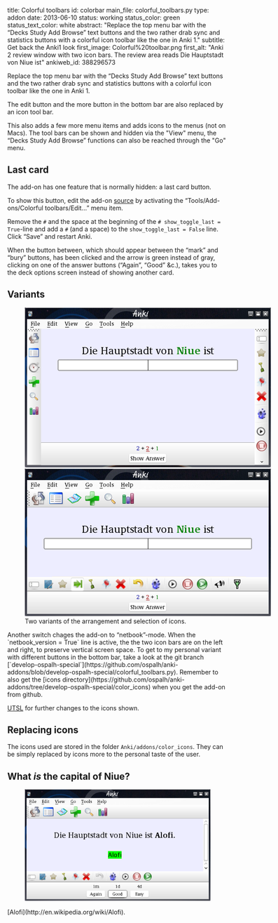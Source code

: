 title: Colorful toolbars
id: colorbar
main_file: colorful_toolbars.py
type: addon
date: 2013-06-10
status: working
status_color: green
status_text_color: white
abstract: "Replace the top menu bar with the “Decks Study Add Browse”
text buttons and the two rather drab sync and statistics buttons with
a colorful icon toolbar like the one in Anki 1."
subtitle: Get back the Anki1 look
first_image: Colorful%20toolbar.png
first_alt: "Anki 2 review window with two icon bars. The review area
reads Die Hauptstadt von Niue ist"
ankiweb_id: 388296573

Replace the top menu bar with the “Decks Study Add Browse” text
buttons and the two rather drab sync and statistics buttons with a
colorful icon toolbar like the one in Anki 1.

The edit button and the more button in the bottom bar are also
replaced by an icon tool bar.

This also adds a few more menu items and adds icons to the menus (not on Macs).
The tool bars can be shown and hidden via the "View" menu, the “Decks
Study Add Browse” functions can also be reached through the "Go" menu.

## Last card

The add-on has one feature that is normally hidden: a last card
button.

To show this button, edit the add-on
[source](https://github.com/ospalh/anki-addons/blob/master/colorful_toolbars.py)
by activating the “Tools/Add-ons/Colorful toolbars/Edit...” menu item.

Remove the `#` and the space at the beginning of the  `#
show_toggle_last = True`-line  and add a `#` (and a space) to the
`show_toggle_last = False` line. Click “Save” and restart Anki.

When the button between, which should appear between the “mark” and
“bury” buttons, has been clicked and the arrow is green instead of
gray, clicking on one of the answer buttons (“Again”, “Good” &c.),
takes you to the deck options screen instead of showing another card.



## Variants

<figure style="width:562px;" class="clear">
  <img src="images/toolbar%20netbook.png" alt="Now the icon tool bars
  are at the left and right sides.">
  <img src="images/toolbar%20ospalh.png" alt="A few different icons
  appear in the top and bottom tool bars.">
  <figcaption>
    Two variants of the arrangement and selection of icons.
  </figcaption>
</figure>
Another switch chages the add-on to “netbook”-mode. When the
`netbook_version = True` line is active, the the two icon bars are on
the left and right, to preserve vertical screen space. To get to my
personal variant with different buttons in the bottom bar, take a look
at the git branch
[`develop-ospalh-special`](https://github.com/ospalh/anki-addons/blob/develop-ospalh-special/colorful_toolbars.py). Remember
to also get the
[icons directory](https://github.com/ospalh/anki-addons/tree/develop-ospalh-special/color_icons)
when you get the add-on from github.


[UTSL](http://www.jargon.net/jargonfile/u/UTSL.html) for further
changes to the icons shown.

## Replacing icons

The icons used are stored in the folder
`Anki/addons/color_icons`. They can be simply replaced by icons more to the
personal taste of the user.

## What *is* the capital of Niue?

<figure><img src="images/Niue%20Alofi.png" alt="Anki
2. The review area reads Die Hauptstadt von Niue ist Alofi"> </figure>
[Alofi](http://en.wikipedia.org/wiki/Alofi).
